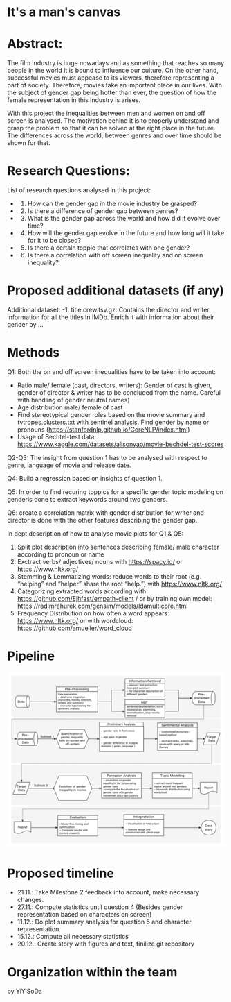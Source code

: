 # It's a man's canvas

# Abstract: 

The film industry is huge nowadays and as something that reaches so many people in the world it is bound to influence our culture. On the other hand, successful movies must appease to its viewers, therefore representing a part of society. Therefore, movies take an important place in our lives. With the subject of gender gap being hotter than ever, the question of how the female representation in this industry is arises. 

With this project the inequalities between men and women on and off screen is analysed. The motivation behind it is to properly understand and grasp the problem so that it can be solved at the right place in the future. The differences across the world, between genres and over time should be shown for that. 


# Research Questions: 

List of research questions analysed in this project:
- 1. How can the gender gap in the movie industry be grasped?
- 2. Is there a difference of gender gap between genres?
- 3. What is the gender gap across the world and how did it evolve over time?
- 4. How will the gender gap evolve in the future and how long will it take for it to be closed?
- 5. Is there a certain toppic that correlates with one gender?
- 6. Is there a correlation with off screen inequality and on screen inequality?

# Proposed additional datasets (if any)
Additional dataset: 
-1. title.crew.tsv.gz: Contains the director and writer information for all the titles in IMDb. Enrich it with information about their gender by ...


# Methods

Q1: Both the on and off screen inequalities have to be taken into account:
- Ratio male/ female (cast, directors, writers): Gender of cast is given, gender of director & writer has to be concluded from the name. Careful with handling of gender neutral names) 
- Age distribution male/ female of cast
- Find stereotypical gender roles based on the movie summary and tvtropes.clusters.txt with sentinel analysis. Find gender by name or pronouns (https://stanfordnlp.github.io/CoreNLP/index.html) 
- Usage of Bechtel-test data: https://www.kaggle.com/datasets/alisonyao/movie-bechdel-test-scores

Q2-Q3: The insight from question 1 has to be analysed with respect to genre, language of movie and release date. 

Q4: Build a regression based on insights of question 1.

Q5: In order to find recuring toppics for a specific gender topic modeling on genderis done to extract keywords around two genders.

Q6: create a correlation matrix with gender distribution for writer and director is done with the other features describing the gender gap.

In dept description of how to analyse movie plots for Q1 & Q5:
1. Split plot description into sentences describing female/ male character according to pronoun or name
2. Exctract verbs/ adjectives/ nouns with https://spacy.io/ or https://www.nltk.org/
3. Stemming & Lemmatizing words: reduce words to their root (e.g. “helping” and “helper” share the root “help.”) with https://www.nltk.org/
4. Categorizing extracted words according with https://github.com/Ejhfast/empath-client / or by training own model: https://radimrehurek.com/gensim/models/ldamulticore.html
5. Frequency Distribution on how often a word appears: https://www.nltk.org/ or with wordcloud: https://github.com/amueller/word_cloud

# Pipeline
![image](https://github.com/epfl-ada/ada-2022-project-yiyisoda/blob/main/pipeline.png)

# Proposed timeline

- 21.11.: Take Milestone 2 feedback into account, make necessary changes. 
- 27.11.: Compute statistics until question 4 (Besides gender representation based on characters on screen)
- 11.12.: Do plot summary analysis for question 5 and character representation
- 15.12.: Compute all necessary statistics
- 20.12.: Create story with figures and text, finilize git repository

# Organization within the team

by YiYiSoDa
